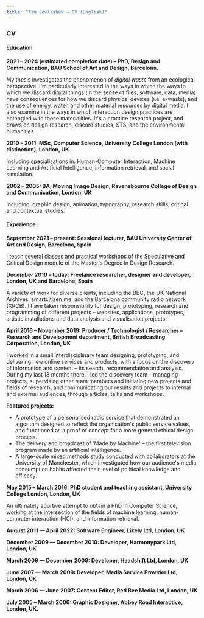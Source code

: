```yaml
---
title: "Tim Cowlishaw — CV (English)"
---
```


### CV

#### Education

**2021 – 2024 (estimated completion date) – PhD, Design and Communication, BAU  School of Art and Design, Barcelona.**

My thesis investigates the phenomenon of _digital waste_ from an ecological perspective. I'm particularly interested in the ways in which the ways in which we discard digital things (in the sense of files, software, data, media) have consequences for how we discard physical devices (i.e. e-waste), and the use of energy, water, and other material resources by digital media. I also examine in the ways in which interaction design practices are entangled with these materialities. It's a practice research project, and draws on design research, discard studies, STS, and the environmental humanities.

**2010 – 2011: MSc, Computer Science, University College London (with distinction), London, UK**

Including specialisations in: Human-Computer Interaction, Machine Learning and Artificial Intelligence, information retrieval, and social simulation.

**2002 – 2005: BA, Moving Image Design, Ravensbourne College of Design and Communication, London, UK**

Including: graphic design, animation, typography, research skills, critical and contextual studies.

#### Experience

**September 2021 – present: Sessional lecturer, BAU University Center of Art and Design, Barcelona, Spain**

I teach several classes and practical workshops of the Speculative and Critical Design module of the Master's Degree in Design Research.

**December 2010 – today: Freelance researcher, designer and developer, London, UK and Barcelona, Spain**

A variety of work for diverse clients, including the BBC, the UK National Archives, smartcitizen.me, and the Barcelona community radio network (XRCB). I have taken responsibility for design, prototyping, research and programming of different projects – websites, applications, prototypes, artistic installations and data analysis and visualisation projects.

**April 2016 – November 2019: Producer / Technologist / Researcher – Research and Development department, British Broadcasting Corporation, London, UK**

I worked in a small interdisciplinary team designing, prototyping, and delivering new online services and products, with a focus on the discovery of information and content – its search, recommendation and analysis. During my last 18 months there, I led the discovery team – managing projects, supervising other team members and initiating new projects and fields of research, and communicating our results and projects to internal and external audiences, through articles, talks and workshops.

**Featured projects:**

* A prototype of a personalised radio service that demonstrated an algorithm designed to reflect the organisation's public service values, and functioned as a proof of concept for a more general ethical design process.
* The delivery and broadcast of 'Made by Machine' – the first television program made by an artificial intelligence.
* A large-scale mixed methods study conducted with collaborators at the University of Manchester, which investigated how our audience's media consumption habits affected their level of political knowledge and efficacy.

**May 2015 – March 2016: PhD student and teaching assistant, University College London, London, UK**

An ultimately abortive attempt to obtain a PhD in Computer Science, working at the intersection of the fields of machine learning, human-computer interaction (HCI), and information retrieval.

**August 2011 — April 2022: Software Engineer, Likely Ltd, London, UK**

**December 2009 — December 2010: Developer, Harmonypark Ltd, London, UK**

**March 2009 — December 2009: Developer, Headshift Ltd, London, UK**

**June 2007 — March 2009: Developer, Media Service Provider Ltd, London, UK**

**March 2006 — June 2007: Content Editor, Red Bee Media Ltd, London, UK**

**July 2005 – March 2006: Graphic Designer, Abbey Road Interactive, London, UK.**
